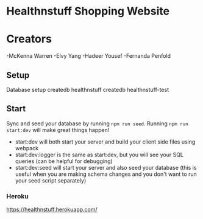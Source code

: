# Healthnstuff Shopping Website

# Creators
-McKenna Warren
-Elvy Yang
-Hadeer Yousef
-Fernanda Penfold


## Setup

Database setup
createdb healthnstuff
createdb healthnstuff-test


## Start

Sync and seed your database by running `npm run seed`. Running `npm run start:dev` will make great things happen!

- start:dev will both start your server and build your client side files using webpack
- start:dev:logger is the same as start:dev, but you will see your SQL queries (can be helpful for debugging)
- start:dev:seed will start your server and also seed your database (this is useful when you are making schema changes and you don't want to run your seed script separately)

### Heroku

https://healthnstuff.herokuapp.com/
